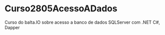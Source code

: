 # Curso2805AcessoADados
Curso do balta.IO sobre acesso a banco de dados SQLServer com .NET C#, Dapper
